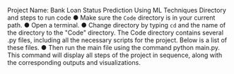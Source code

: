 Project Name: Bank Loan Status Prediction Using ML Techniques
Directory and steps to run code
● Make sure the `Code` directory is in your current path.
● Open a terminal.
● Change directory by typing `cd` and the name of the directory to the "Code" directory.
The Code directory contains several .py files, including all the necessary scripts for the project.
Below is a list of these files.
● Then run the main file using the command python main.py. This command will
display all steps of the project in sequence, along with the corresponding outputs and
visualizations.
